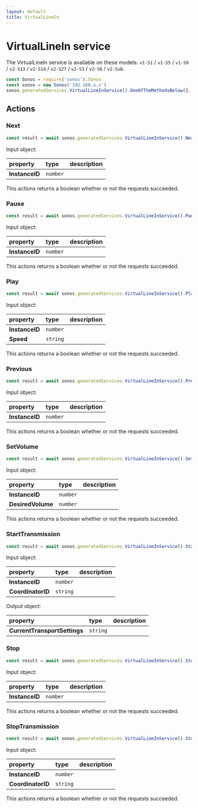```yaml
---
layout: default
title: VirtualLineIn
---
```

# VirtualLineIn service

The VirtualLineIn service is available on these models: `v1-S1` / `v1-S5` / `v1-S9` / `v2-S13` / `v2-S14` / `v2-S27` / `v2-S3` / `v2-S6` / `v2-Sub`.

```js
const Sonos = require('sonos').Sonos
const sonos = new Sonos('192.168.x.x')
sonos.generatedServices.VirtualLineInService().OneOfTheMethodsBelow({...})
```

## Actions

### Next

```js
const result = await sonos.generatedServices.VirtualLineInService().Next({ InstanceID:... });
```

Input object:

| property | type | description |
|:----------|:-----|:------------|
| **InstanceID** | `number` |  |

This actions returns a boolean whether or not the requests succeeded.

### Pause

```js
const result = await sonos.generatedServices.VirtualLineInService().Pause({ InstanceID:... });
```

Input object:

| property | type | description |
|:----------|:-----|:------------|
| **InstanceID** | `number` |  |

This actions returns a boolean whether or not the requests succeeded.

### Play

```js
const result = await sonos.generatedServices.VirtualLineInService().Play({ InstanceID:..., Speed:... });
```

Input object:

| property | type | description |
|:----------|:-----|:------------|
| **InstanceID** | `number` |  |
| **Speed** | `string` |  |

This actions returns a boolean whether or not the requests succeeded.

### Previous

```js
const result = await sonos.generatedServices.VirtualLineInService().Previous({ InstanceID:... });
```

Input object:

| property | type | description |
|:----------|:-----|:------------|
| **InstanceID** | `number` |  |

This actions returns a boolean whether or not the requests succeeded.

### SetVolume

```js
const result = await sonos.generatedServices.VirtualLineInService().SetVolume({ InstanceID:..., DesiredVolume:... });
```

Input object:

| property | type | description |
|:----------|:-----|:------------|
| **InstanceID** | `number` |  |
| **DesiredVolume** | `number` |  |

This actions returns a boolean whether or not the requests succeeded.

### StartTransmission

```js
const result = await sonos.generatedServices.VirtualLineInService().StartTransmission({ InstanceID:..., CoordinatorID:... });
```

Input object:

| property | type | description |
|:----------|:-----|:------------|
| **InstanceID** | `number` |  |
| **CoordinatorID** | `string` |  |

Output object:

| property | type | description |
|:----------|:-----|:------------|
| **CurrentTransportSettings** | `string` |  |

### Stop

```js
const result = await sonos.generatedServices.VirtualLineInService().Stop({ InstanceID:... });
```

Input object:

| property | type | description |
|:----------|:-----|:------------|
| **InstanceID** | `number` |  |

This actions returns a boolean whether or not the requests succeeded.

### StopTransmission

```js
const result = await sonos.generatedServices.VirtualLineInService().StopTransmission({ InstanceID:..., CoordinatorID:... });
```

Input object:

| property | type | description |
|:----------|:-----|:------------|
| **InstanceID** | `number` |  |
| **CoordinatorID** | `string` |  |

This actions returns a boolean whether or not the requests succeeded.

